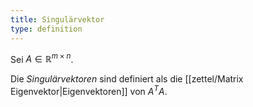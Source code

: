 ```yaml
---
title: Singulärvektor
type: definition
---
```


Sei $A \in \mathbb{R}^{m \times n}$.

Die *Singulärvektoren* sind definiert als die [[zettel/Matrix Eigenvektor|Eigenvektoren]] von $A^TA$.